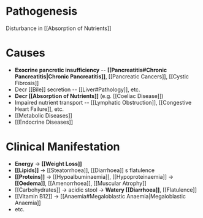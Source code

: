 # Pathogenesis
Disturbance in [[Absorption of Nutrients]]

# Causes
- **Exocrine pancretic insufficiency** -- **[[Pancreatitis#Chronic Pancreatitis|Chronic Pancreatitis]]**, [[Pancreatic Cancers]], [[Cystic Fibrosis]]
- Decr [[Bile]] secretion -- [[Liver#Pathology]], etc.
- **Decr [[Absorption of Nutrients]]** (e.g. [[Coeliac Disease]])
- Impaired nutrient transport -- [[Lymphatic Obstruction]], [[Congestive Heart Failure]], etc.
- [[Metabolic Diseases]]
- [[Endocrine Diseases]]

# Clinical Manifestation
- **Energy** -> **[[Weight Loss]]**
- **[[Lipids]]** -> [[Steatorrhoea]], [[Diarrhoea]] s flatulence
- **[[Proteins]]** -> [[Hypoalbuminaemia]], [[Hypoproteinaemia]] -> **[[Oedema]]**, [[Amenorrhoea]], [[Muscular Atrophy]]
- [[Carbohydrates]] -> acidic stool -> **Watery [[Diarrhoea]]**, [[Flatulence]]
- [[Vitamin B12]] -> [[Anaemia#Megaloblastic Anaemia|Megaloblastic Anaemia]]
- etc.